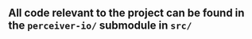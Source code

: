 <!-- # Guidance
This is a suggested template for a project. You can modify it as you please, but
but remember to keep:

* a timelog, updated regularly in the `timelog.md` format;
* all source under version control;
* data well organised and with appropriate ethical approval (for human subject data);

Here's an overview of the structure as it stands:

* `data/` data you acquire during the project
* `dissertation/` source and for your project dissertation
* `presentation/` your presentation
* `src/` source code for your project
* `status_report/` the status report submitted in December
* `plan.md` A skeleton week-by-week plan for the project. 
* `timelog.md` The time log for your project.
* `meetings/` Records of the meetings you have during the project.

* Make sure you add a `.gitignore` or similar for your VCS for the tools you are using!
* Add any appropriate continuous integration (e.g. Travis CI) in this directory.

* Remove this `readme.md` file from any repository and replace it with something more appropriate!

## Important
* It should be easy to rebuild and run your project and your dissertation
        * Include clear instructions in the relevant directories to make this possible -->


## All code relevant to the project can be found in the `perceiver-io/` submodule in `src/`
